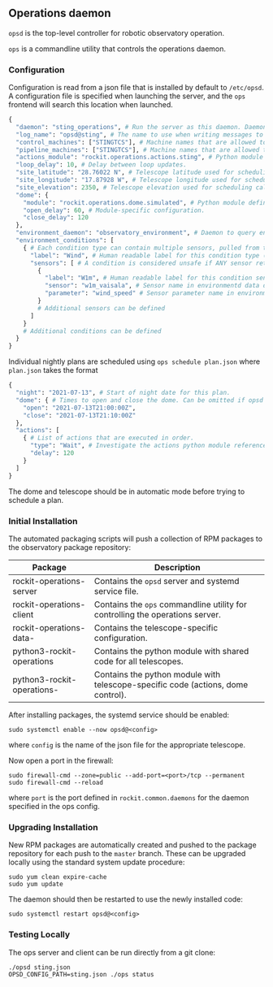 ## Operations daemon

`opsd` is the top-level controller for robotic observatory operation.

`ops` is a commandline utility that controls the operations daemon.

### Configuration

Configuration is read from a json file that is installed by default to `/etc/opsd`.
A configuration file is specified when launching the server, and the `ops` frontend will search this location when launched.

```python
{
  "daemon": "sting_operations", # Run the server as this daemon. Daemon types are registered in `rockit.common.daemons`.
  "log_name": "opsd@sting", # The name to use when writing messages to the observatory log.
  "control_machines": ["STINGTCS"], # Machine names that are allowed to control (rather than just query) state. Machine names are registered in `rockit.common.IP`.
  "pipeline_machines": ["STINGTCS"], # Machine names that are allowed to notify pipelined frame metadata.
  "actions_module": "rockit.operations.actions.sting", # Python module to search for actions for this telescope.
  "loop_delay": 10, # Delay between loop updates.
  "site_latitude": "28.76022 N", # Telescope latitude used for scheduling calculations.
  "site_longitude": "17.87928 W", # Telescope longitude used for scheduling calculations.
  "site_elevation": 2350, # Telescope elevation used for scheduling calculations.
  "dome": {
    "module": "rockit.operations.dome.simulated", # Python module defining the dome interface logic.
    "open_delay": 60, # Module-specific configuration.
    "close_delay": 120
  },
  "environment_daemon": "observatory_environment", # Daemon to query environment state from. Daemon types are registered in `rockit.common.daemons`.
  "environment_conditions": [
    { # Each condition type can contain multiple sensors, pulled from the environment data dictionary.
      "label": "Wind", # Human readable label for this condition type (visible in ops output and web dashboard).
      "sensors": [ # A condition is considered unsafe if ANY sensor returns unsafe or if ALL sensors are unavailable.
        {
          "label": "W1m", # Human readable label for this condition sensor.
          "sensor": "w1m_vaisala", # Sensor name in environmentd data dictionary.
          "parameter": "wind_speed" # Sensor parameter name in environmentd data dictionary.
        }
        # Additional sensors can be defined
      ]
    }
    # Additional conditions can be defined
  }
}
```

Individual nightly plans are scheduled using `ops schedule plan.json` where `plan.json` takes the format
```python
{
  "night": "2021-07-13", # Start of night date for this plan.
  "dome": { # Times to open and close the dome. Can be omitted if opsd is not to control the dome.
    "open": "2021-07-13T21:00:00Z",
    "close": "2021-07-13T21:10:00Z"
  },
  "actions": [
    { # List of actions that are executed in order.
      "type": "Wait", # Investigate the actions python module referenced in the telescope config for a list of actions and their parameters.
      "delay": 120
    }
  ]
}
```

The dome and telescope should be in automatic mode before trying to schedule a plan.


### Initial Installation

The automated packaging scripts will push a collection of RPM packages to the observatory package repository:

| Package                               | Description                                                                      |
|---------------------------------------|----------------------------------------------------------------------------------|
| rockit-operations-server              | Contains the `opsd` server and systemd service file.                             |
| rockit-operations-client              | Contains the `ops` commandline utility for controlling the operations server.    |
| rockit-operations-data-<telescope>    | Contains the telescope-specific configuration.                                   |
| python3-rockit-operations             | Contains the python module with shared code for all telescopes.                  |
| python3-rockit-operations-<telescope> | Contains the python module with telescope-specific code (actions, dome control). |

After installing packages, the systemd service should be enabled:

```
sudo systemctl enable --now opsd@<config>
```

where `config` is the name of the json file for the appropriate telescope.

Now open a port in the firewall:
```
sudo firewall-cmd --zone=public --add-port=<port>/tcp --permanent
sudo firewall-cmd --reload
```
where `port` is the port defined in `rockit.common.daemons` for the daemon specified in the ops config.

### Upgrading Installation

New RPM packages are automatically created and pushed to the package repository for each push to the `master` branch.
These can be upgraded locally using the standard system update procedure:
```
sudo yum clean expire-cache
sudo yum update
```

The daemon should then be restarted to use the newly installed code:
```
sudo systemctl restart opsd@<config>
```

### Testing Locally

The ops server and client can be run directly from a git clone:
```
./opsd sting.json
OPSD_CONFIG_PATH=sting.json ./ops status
```
